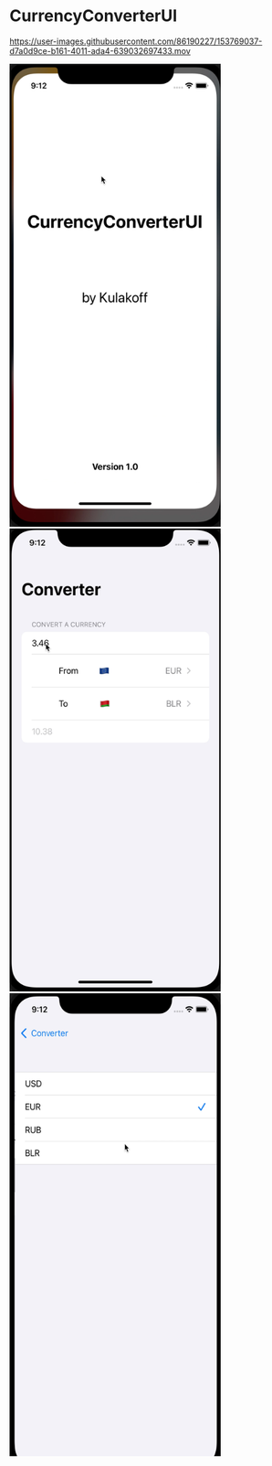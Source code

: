 # CurrencyConverterUI

https://user-images.githubusercontent.com/86190227/153769037-d7a0d9ce-b161-4011-ada4-639032697433.mov

<img src="https://github.com/UladzimirKulakou/CurrencyConverterUI/blob/main/Screen%20Shot%202022-02-13%20at%209.28.42%20PM.png" width="370" height="810" />
<img src="https://github.com/UladzimirKulakou/CurrencyConverterUI/blob/main/Screen%20Shot%202022-02-13%20at%209.29.30%20PM.png" width="370" height="810" />
<img src="https://github.com/UladzimirKulakou/CurrencyConverterUI/blob/main/Screen%20Shot%202022-02-13%20at%209.29.57%20PM.png" width="370" height="810" />
